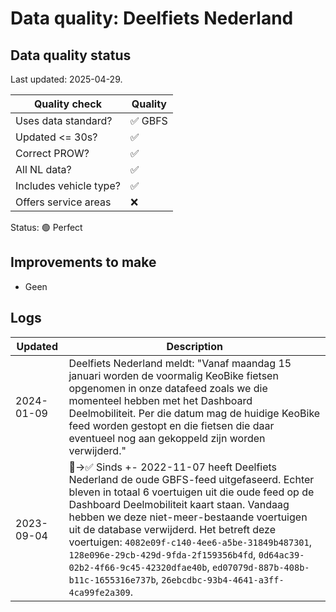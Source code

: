 # Data quality: Deelfiets Nederland

## Data quality status

Last updated: 2025-04-29.

| **Quality check**           | **Quality**
| --                          | -- |
| Uses data standard?         | ✅ GBFS
| Updated <= 30s?             | ✅
| Correct PROW?               | ✅
| All NL data?                | ✅
| Includes vehicle type?      | ✅
| Offers service areas        | ❌

Status: 🟢 Perfect

## Improvements to make

- Geen

## Logs

| Updated    | Description
| ----       | ---
| 2024-01-09 | Deelfiets Nederland meldt: "Vanaf maandag 15 januari worden de voormalig KeoBike fietsen opgenomen in onze datafeed zoals we die momenteel hebben met het Dashboard Deelmobiliteit. Per die datum mag de huidige KeoBike feed worden gestopt en die fietsen die daar eventueel nog aan gekoppeld zijn worden verwijderd."
| 2023-09-04 | 🐛->✅ Sinds +- 2022-11-07 heeft Deelfiets Nederland de oude GBFS-feed uitgefaseerd. Echter bleven in totaal 6 voertuigen uit die oude feed op de Dashboard Deelmobiliteit kaart staan. Vandaag hebben we deze niet-meer-bestaande voertuigen uit de database verwijderd. Het betreft deze voertuigen: `4082e09f-c140-4ee6-a5be-31849b487301`, `128e096e-29cb-429d-9fda-2f159356b4fd`, `0d64ac39-02b2-4f66-9c45-42320dfae40b`, `ed07079d-887b-408b-b11c-1655316e737b`, `26ebcdbc-93b4-4641-a3ff-4ca99fe2a309`.
